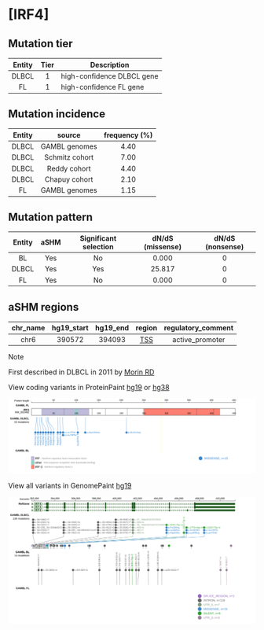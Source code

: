 # [IRF4]

## Mutation tier

|Entity|Tier|Description               |
|:------:|:----:|--------------------------|
|DLBCL |1   |high-confidence DLBCL gene|
|FL    |1   |high-confidence FL gene   |
## Mutation incidence

|Entity|source        |frequency (%)|
|:------:|:--------------:|:-------------:|
|DLBCL |GAMBL genomes |4.40         |
|DLBCL |Schmitz cohort|7.00         |
|DLBCL |Reddy cohort  |4.40         |
|DLBCL |Chapuy cohort |2.10         |
|FL    |GAMBL genomes |1.15         |

## Mutation pattern

|Entity|aSHM|Significant selection|dN/dS (missense)|dN/dS (nonsense)|
|:------:|:----:|:---------------------:|:----------------:|:----------------:|
|BL    |Yes |No                   | 0.000          |0               |
|DLBCL |Yes |Yes                  |25.817          |0               |
|FL    |Yes |No                   | 0.000          |0               |

## aSHM regions

|chr_name|hg19_start|hg19_end|region                                                                               |regulatory_comment|
|:--------:|:----------:|:--------:|:-------------------------------------------------------------------------------------:|:------------------:|
|chr6    |390572    |394093  |[TSS](https://genome.ucsc.edu/s/rdmorin/GAMBL%20hg19?position=chr6%3A390572%2D394093)|active_promoter   |

> [!NOTE]
> First described in DLBCL in 2011 by [Morin RD](https://pubmed.ncbi.nlm.nih.gov/21796119)

View coding variants in ProteinPaint [hg19](https://www.bcgsc.ca/downloads/morinlab/GAMBL/test/genes/IRF4_protein.html)  or [hg38](https://www.bcgsc.ca/downloads/morinlab/GAMBL/test/genes/IRF4_protein_hg38.html)

![image](images/proteinpaint/IRF4_NM_002460.svg)

View all variants in GenomePaint [hg19](https://www.bcgsc.ca/downloads/morinlab/GAMBL/test/genes/IRF4.html)

![image](images/proteinpaint/IRF4.svg)
